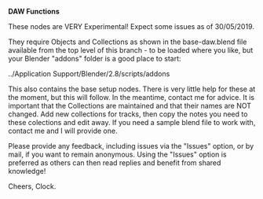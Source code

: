 **DAW Functions**

These nodes are VERY Experimental! Expect some issues as of 30/05/2019.

They require Objects and Collections as shown in the base-daw.blend file available from the top level of this branch - to be loaded where you like, but your Blender "addons" folder is a good place to start:

../Application Support/Blender/2.8/scripts/addons

This also contains the base setup nodes. There is very little help for these at the moment, but this will follow. In the meantime, contact me for advice. It is important that the Collections are maintained and that their names are NOT changed. Add new collections for tracks, then copy the notes you need to these colections and edit away. If you need a sample blend file to work with, contact me and I will provide one.

Please provide any feedback, including issues via the "Issues" option, or by mail, if you want to remain anonymous. Using the "Issues" option is preferred as others can then read replies and benefit from shared knowledge!

Cheers, Clock.
